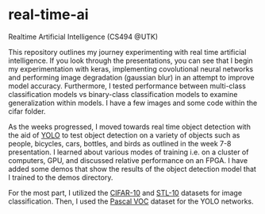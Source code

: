 # real-time-ai
Realtime Artificial Intelligence (CS494 @UTK)

This repository outlines my journey experimenting with real time artificial intelligence. If you look through the presentations, you can see that I begin my experimentation with keras, implementing covolutional neural networks and performing image degradation (gaussian blur) in an attempt to improve model accuracy. Furthermore, I tested performance between multi-class classification models vs binary-class classification models to examine generalization within models. I have a few images and some code within the cifar folder. 

As the weeks progressed, I moved towards real time object detection with the aid of [YOLO](https://pjreddie.com/darknet/yolo/) to test object detection on a variety of objects such as people, bicycles, cars, bottles, and birds as outlined in the week 7-8 presentation. I learned about various modes of training i.e. on a cluster of computers, GPU, and discussed relative performance on an FPGA. I have added some demos that show the results of the object detection model that I trained to the demos directory.

For the most part, I utilized the [CIFAR-10](https://www.cs.toronto.edu/~kriz/cifar.html) and [STL-10](https://cs.stanford.edu/~acoates/stl10/) datasets for image classification. Then, I used the [Pascal VOC](http://host.robots.ox.ac.uk/pascal/VOC/) dataset for the YOLO networks.

